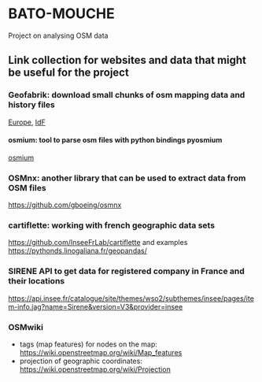 # BATO-MOUCHE

Project on analysing OSM data

## Link collection for websites and data that might be useful for the project


### Geofabrik: download small chunks of osm mapping data and history files
[Europe](https://osm-internal.download.geofabrik.de/europe.html),
[IdF](https://download.geofabrik.de/europe/france/ile-de-france.html)

#### osmium: tool to parse osm files with python bindings pyosmium
[osmium](https://osmcode.org/osmium-tool/)

### OSMnx: another library that can be used to extract data from OSM files
https://github.com/gboeing/osmnx

### cartiflette: working with french geographic data sets
https://github.com/InseeFrLab/cartiflette
and examples
https://pythonds.linogaliana.fr/geopandas/

### SIRENE API to get data for registered company in France and their locations
https://api.insee.fr/catalogue/site/themes/wso2/subthemes/insee/pages/item-info.jag?name=Sirene&version=V3&provider=insee


### OSMwiki
- tags (map features) for nodes on the map: https://wiki.openstreetmap.org/wiki/Map_features
- projection of geographic coordinates: https://wiki.openstreetmap.org/wiki/Projection
